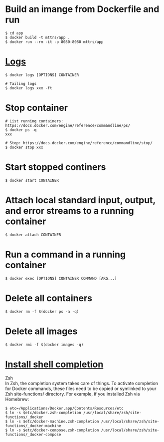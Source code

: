 # Build an imange from Dockerfile and run
```
$ cd app
$ docker build -t mttrs/app .
$ docker run --rm -it -p 8080:8080 mttrs/app
```

# [Logs](https://docs.docker.com/engine/reference/commandline/logs/)
```
$ docker logs [OPTIONS] CONTAINER

# Tailing logs
$ docker logs xxx -ft
```

# Stop container
```
# List running containers: https://docs.docker.com/engine/reference/commandline/ps/
$ docker ps -q
xxx

# Stop: https://docs.docker.com/engine/reference/commandline/stop/
$ docker stop xxx
```

# Start stopped continers
```
$ docker start CONTAINER
```

# Attach local standard input, output, and error streams to a running container
```
$ docker attach CONTAINER
```

# Run a command in a running container
```
$ docker exec [OPTIONS] CONTAINER COMMAND [ARG...]
```

# Delete all containers
`$ docker rm -f $(docker ps -a -q)`

# Delete all images
`$ docker rmi -f $(docker images -q)`


# [Install shell completion](https://docs.docker.com/docker-for-mac/#install-shell-completion)
Zsh  
In Zsh, the completion system takes care of things. To activate completion for Docker commands, these files need to be copied or symlinked to your Zsh site-functions/ directory. For example, if you installed Zsh via Homebrew:
```
$ etc=/Applications/Docker.app/Contents/Resources/etc
$ ln -s $etc/docker.zsh-completion /usr/local/share/zsh/site-functions/_docker
$ ln -s $etc/docker-machine.zsh-completion /usr/local/share/zsh/site-functions/_docker-machine
$ ln -s $etc/docker-compose.zsh-completion /usr/local/share/zsh/site-functions/_docker-compose
```
